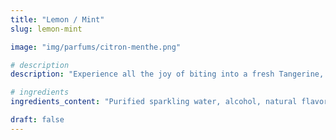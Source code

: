 ```yaml
---
title: "Lemon / Mint"
slug: lemon-mint

image: "img/parfums/citron-menthe.png"

# description
description: "Experience all the joy of biting into a fresh Tangerine, with a smooth, clean tasting finish. This citrus flavor is bursting with the fruit’s fan favorite taste and natural sweetness."

# ingredients
ingredients_content: "Purified sparkling water, alcohol, natural flavors, cane sugar, citric acid, natural tangerine juice concentrate, sodium citrate."

draft: false
---
```



